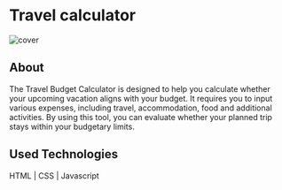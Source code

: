 # Travel calculator

![cover](./assets/img/mockup.png)

## About

The Travel Budget Calculator is designed to help you calculate whether your upcoming vacation aligns with your budget. It requires you to input various expenses, including travel, accommodation, food and additional activities. By using this tool, you can evaluate whether your planned trip stays within your budgetary limits.

## Used Technologies

HTML | CSS | Javascript
